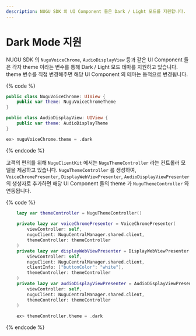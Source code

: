 ```yaml
---
description: NUGU SDK 의 UI Component 들은 Dark / Light 모드를 지원합니다.
---
```


# Dark Mode 지원

NUGU SDK 의 `NuguVoiceChrome`, `AudioDisplayView` 등과 같은 UI Component 들은 각자 theme 이라는 변수를 통해 Dark / Light 모드 테마를 지원하고 있습니다. theme 변수를 직접 변경해주면 해당 UI Component 의 테마는 동적으로 변경됩니다.

{% code %}
```swift
public class NuguVoiceChrome: UIView {
    public var theme: NuguVoiceChromeTheme
}

public class AudioDisplayView: UIView { 
    public var theme: AudioDisplayTheme
}

ex> nuguVoiceChrome.theme = .dark
```
{% endcode %}

고객의 편의를 위해 `NuguClientKit` 에서는 `NuguThemeController` 라는 컨트롤러 모델을 제공하고 있습니다. `NuguThemeController` 를 생성하여, `VoiceChromePresenter`, `DisplayWebViewPresenter`, `AudioDisplayViewPresenter` 의 생성자로 추가하면 해당 UI Component 들의 theme 가 `NuguThemeController` 와 연동됩니다.

{% code %}
```swift
    lazy var themeController = NuguThemeController()
    
    private lazy var voiceChromePresenter = VoiceChromePresenter(
        viewController: self,
        nuguClient: NuguCentralManager.shared.client,
        themeController: themeController
    )
    private lazy var displayWebViewPresenter = DisplayWebViewPresenter(
        viewController: self,
        nuguClient: NuguCentralManager.shared.client,
        clientInfo: ["buttonColor": "white"],
        themeController: themeController
    )
    private lazy var audioDisplayViewPresenter = AudioDisplayViewPresenter(
        viewController: self,
        nuguClient: NuguCentralManager.shared.client,
        themeController: themeController
    )
    
    ex> themeController.theme = .dark
```
{% endcode %}
